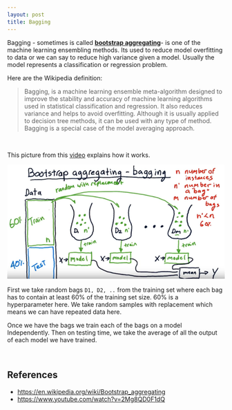 ```yaml
---
layout: post
title: Bagging
---
```


Bagging - sometimes is called **<u>bootstrap aggregating</u>**- is one of the machine learning ensembling methods. Its used to reduce model overfitting to data or we can say to reduce high variance given a model. Usually the model represents a classification or regression problem.

Here are the Wikipedia definition:

> Bagging, is a machine learning ensemble meta-algorithm designed to improve the stability and accuracy of machine learning algorithms used in statistical classification and regression. It also reduces variance and helps to avoid overfitting. Although it is usually applied to decision tree methods, it can be used with any type of method. Bagging is a special case of the model averaging approach.

<br/>

This picture from this [video](https://www.youtube.com/watch?v=2Mg8QD0F1dQ) explains how it works.

![](../images/PostsImages/01.png)

First we take random bags `D1, D2, ..` from the training set where each bag has to contain at least 60% of the training set size. 60% is a hyperparameter here. We take random samples with replacement which means we can have repeated data here.

Once we have the bags we train each of the bags on a model Independently. Then on testing time, we take the average of all the output of each model we have trained.  

<br/>

## References

- https://en.wikipedia.org/wiki/Bootstrap_aggregating
- https://www.youtube.com/watch?v=2Mg8QD0F1dQ

<br/>
